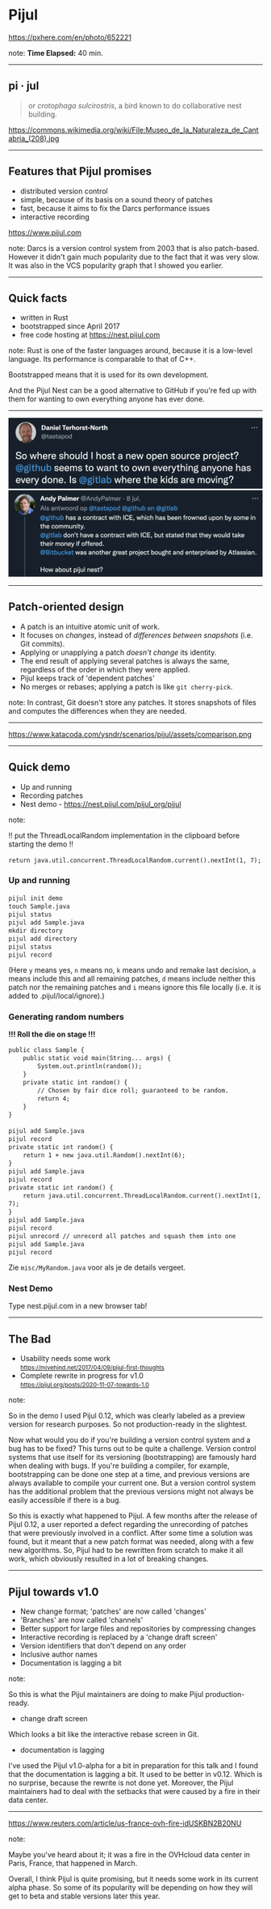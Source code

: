 <!-- .slide: data-background="img/background/usb-sticks.jpg" data-background-color="black" data-background-opacity="0.3"-->

# Pijul

<https://pxhere.com/en/photo/652221>  <!-- .element: class="attribution" -->

note: 
**Time Elapsed:** 40 min.

---

<!-- .slide: data-background="img/background/pijul.jpg" data-background-color="black" data-background-opacity="0.8"-->
## pi · jul <!-- .element: class="stroke" -->

<blockquote class="explanation">
    or <em>crotophaga sulcirostris</em>, a bird known to do collaborative nest building.
</blockquote>

<https://commons.wikimedia.org/wiki/File:Museo_de_la_Naturaleza_de_Cantabria_(208).jpg> <!-- .element: class="attribution" -->

---

## Features that Pijul promises

* distributed version control <!-- .element: class="fragment fade-in-then-semi-out" -->
* simple, because of its basis on a sound theory of patches <!-- .element: class="fragment fade-in-then-semi-out" -->
* fast, because it aims to fix the Darcs performance issues <!-- .element: class="fragment fade-in-then-semi-out" -->
* interactive recording <!-- .element: class="fragment fade-in-then-semi-out" -->

<https://www.pijul.com> <!-- element: class="attribution" -->

note:
Darcs is a version control system from 2003 that is also patch-based.
However it didn't gain much popularity due to the fact that it was very slow.
It was also in the VCS popularity graph that I showed you earlier.

---

## Quick facts

<ul>
    <li class="fragment fade-in-then-semi-out">written in Rust
    <li class="fragment fade-in-then-semi-out">bootstrapped since April 2017
    <li class="fragment fade-in-then-semi-out">free code hosting at 
    <a href="https://nest.pijul.com">https://nest.pijul.com</a> 
</ul>

note:
Rust is one of the faster languages around, because it is a low-level language.
Its performance is comparable to that of C++.

Bootstrapped means that it is used for its own development.

And the Pijul Nest can be a good alternative to GitHub if you're fed up with them for wanting to own everything anyone has ever done.

---

![fed-up-with-github](img/fed-up-with-github.png "Fed up with Github!")
![how-about-pijul-nest](img/how-about-pijul-nest.png "How about Pijul Nest?") <!-- .element class="fragment" -->

---

## Patch-oriented design

<ul>
    <li class="fragment fade-in-then-semi-out">A patch is an intuitive atomic unit of work.</li>
    <li class="fragment fade-in-then-semi-out">It focuses on <em>changes</em>, instead of <em>differences between snapshots</em> (i.e. Git commits).</li>
    <li class="fragment fade-in-then-semi-out">Applying or unapplying a patch <em>doesn't change</em> its identity.</li>
    <li class="fragment fade-in-then-semi-out">The end result of applying several patches is always the same, regardless of the order in which they were applied.</li>
    <li class="fragment fade-in-then-semi-out">Pijul keeps track of 'dependent patches'</li>
    <li class="fragment fade-in-then-semi-out">No merges or rebases; applying a patch is like <code>git cherry-pick</code>.</li>
</ul>

note:
In contrast, Git doesn't store any patches.
It stores snapshots of files and computes the differences when they are needed.

---

<!-- .slide: data-background="img/snapshot-vs-patch.png" data-background-color="#ccc" data-background-size="contain"-->

<https://www.katacoda.com/ysndr/scenarios/pijul/assets/comparison.png> <!-- .element class="attribution" -->

---

## Quick demo

* Up and running
* Recording patches
* Nest demo - <https://nest.pijul.com/pijul_org/pijul>

note:

!! put the ThreadLocalRandom implementation in the clipboard before starting the demo !!

`return java.util.concurrent.ThreadLocalRandom.current().nextInt(1, 7);`

### Up and running

    pijul init demo
    touch Sample.java
    pijul status
    pijul add Sample.java
    mkdir directory
    pijul add directory
    pijul status
    pijul record

(Here `y` means yes, `n` means no, `k` means undo and remake last decision, `a` means include this and all remaining patches, `d` means include neither this patch nor the remaining patches and `i` means ignore this file locally (i.e. it is added to .pijul/local/ignore).)

### Generating random numbers

**!!! Roll the die on stage !!!**

    public class Sample { 
        public static void main(String... args) {
            System.out.println(random());
        }
        private static int random() {
            // Chosen by fair dice roll; guaranteed to be random.
            return 4;
        }
    }

    pijul add Sample.java
    pijul record
    private static int random() {
        return 1 + new java.util.Random().nextInt(6);
    }
    pijul add Sample.java
    pijul record
    private static int random() {
        return java.util.concurrent.ThreadLocalRandom.current().nextInt(1, 7);
    }
    pijul add Sample.java
    pijul record
    pijul unrecord // unrecord all patches and squash them into one
    pijul add Sample.java
    pijul record

Zie `misc/MyRandom.java` voor als je de details vergeet.

### Nest Demo

Type nest.pijul.com in a new browser tab!

---

## The Bad

<ul>
    <span class="fragment">
        <li>Usability needs some work</li>
        <small><a href="https://mivehind.net/2017/04/09/pijul-first-thoughts">https://mivehind.net/2017/04/09/pijul-first-thoughts</a></small>
    </span>
    <span class="fragment">
        <li>Complete rewrite in progress for v1.0</li>
        <small><a href="https://pijul.org/posts/2020-11-07-towards-1.0">https://pijul.org/posts/2020-11-07-towards-1.0</a></small>
    </span>    
</ul>

note:

So in the demo I used Pijul 0.12, which was clearly labeled as a preview version for research purposes.
So not production-ready in the slightest.

Now what would you do if you're building a version control system and a bug has to be fixed?
This turns out to be quite a challenge.
Version control systems that use itself for its versioning (bootstrapping) are famously hard when dealing with bugs.
If you're building a compiler, for example, bootstrapping can be done one step at a time, and previous versions are always available to compile your current one.
But a version control system has the additional problem that the previous versions might not always be easily accessible if there is a bug.

So this is exactly what happened to Pijul.
A few months after the release of Pijul 0.12, a user reported a defect regarding the unrecording of patches that were previously involved in a conflict.
After some time a solution was found, but it meant that a new patch format was needed, along with a few new algorithms.
So, Pijul had to be rewritten from scratch to make it all work, which obviously resulted in a lot of breaking changes.

---

## Pijul towards v1.0

* New change format; 'patches' are now called 'changes' <!-- .element: class="fragment fade-in-then-semi-out" -->
* 'Branches' are now called 'channels' <!-- .element: class="fragment fade-in-then-semi-out" -->
* Better support for large files and repositories by compressing changes <!-- .element: class="fragment fade-in-then-semi-out" -->
* Interactive recording is replaced by a 'change draft screen' <!-- .element: class="fragment fade-in-then-semi-out" -->
* Version identifiers that don't depend on any order <!-- .element: class="fragment fade-in-then-semi-out" -->
* Inclusive author names <!-- .element: class="fragment fade-in-then-semi-out" -->
* Documentation is lagging a bit <!-- .element: class="fragment fade-in-then-semi-out" -->

note:

So this is what the Pijul maintainers are doing to make Pijul production-ready.

* change draft screen

Which looks a bit like the interactive rebase screen in Git.

* documentation is lagging

I've used the Pijul v1.0-alpha for a bit in preparation for this talk and I found that the documentation is lagging a bit.
It used to be better in v0.12.
Which is no surprise, because the rewrite is not done yet.
Moreover, the Pijul maintainers had to deal with the setbacks that were caused by a fire in their data center.

---

<!-- .slide: data-background="img/background/ovh-fire.jpeg" data-background-color="black" data-background-opacity="1.0"-->

<https://www.reuters.com/article/us-france-ovh-fire-idUSKBN2B20NU> <!-- .element class="attribution" -->

note:

Maybe you've heard about it; it was a fire in the OVHcloud data center in Paris, France, that happened in March.

Overall, I think Pijul is quite promising, but it needs some work in its current alpha phase.
So some of its popularity will be depending on how they will get to beta and stable versions later this year.
